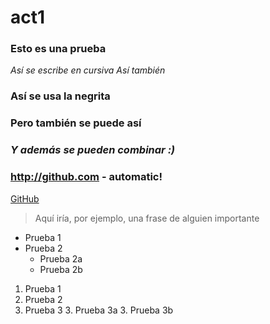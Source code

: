 # act1
### Esto es una prueba 
*Así se escribe en cursiva*
_Así también_
### **Así se usa la negrita**
### __Pero también se puede así__
### *__Y además se pueden combinar :)__*
### http://github.com - automatic!
[GitHub](http://github.com)
 > Aquí iría, por ejemplo, una frase de alguien importante
* Prueba 1
* Prueba 2
  * Prueba 2a
  * Prueba 2b
1. Prueba 1
2. Prueba 2
3. Prueba 3
   3. Prueba 3a
   3. Prueba 3b
